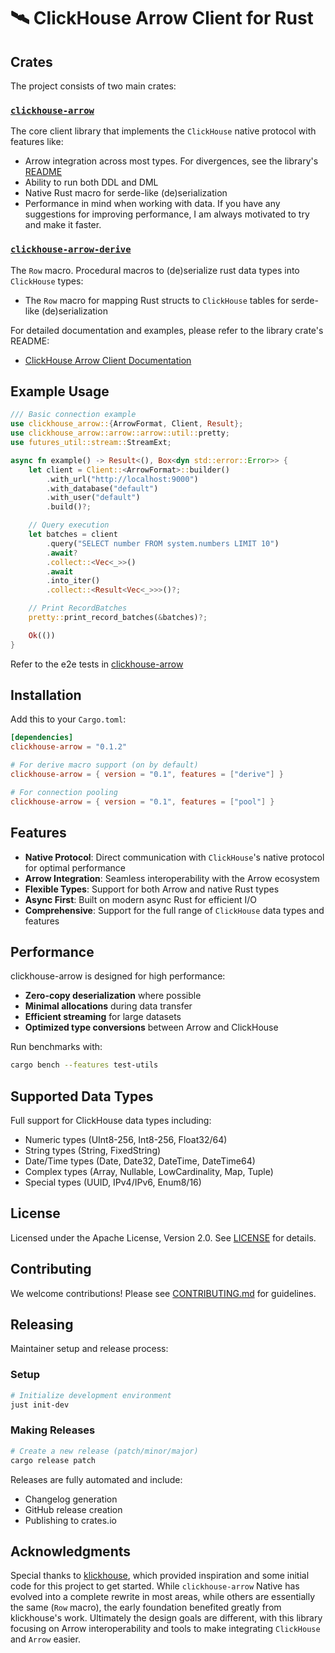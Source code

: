 # 🛰️ ClickHouse Arrow Client for Rust

## Crates

The project consists of two main crates:

### [`clickhouse-arrow`](./clickhouse-arrow/README.md)

The core client library that implements the `ClickHouse` native protocol with features like:

- Arrow integration across most types. For divergences, see the library's [README](./clickhouse-arrow/README.md)
- Ability to run both DDL and DML
- Native Rust macro for serde-like (de)serialization
- Performance in mind when working with data. If you have any suggestions for improving performance, I am always motivated to try and make it faster.

### [`clickhouse-arrow-derive`](./clickhouse-arrow-derive)

The `Row` macro. Procedural macros to (de)serialize rust data types into `ClickHouse` types:

- The `Row` macro for mapping Rust structs to `ClickHouse` tables for serde-like (de)serialization

For detailed documentation and examples, please refer to the library crate's README:

- [ClickHouse Arrow Client Documentation](./clickhouse-arrow/README.md)

## Example Usage

```rust
/// Basic connection example
use clickhouse_arrow::{ArrowFormat, Client, Result};
use clickhouse_arrow::arrow::arrow::util::pretty;
use futures_util::stream::StreamExt;

async fn example() -> Result<(), Box<dyn std::error::Error>> {
    let client = Client::<ArrowFormat>::builder()
        .with_url("http://localhost:9000")
        .with_database("default")
        .with_user("default")
        .build()?;

    // Query execution
    let batches = client
        .query("SELECT number FROM system.numbers LIMIT 10")
        .await?
        .collect::<Vec<_>>()
        .await
        .into_iter()
        .collect::<Result<Vec<_>>>()?;

    // Print RecordBatches
    pretty::print_record_batches(&batches)?;

    Ok(())
}
```

Refer to the e2e tests in [clickhouse-arrow](./clickhouse-arrow/tests/)

## Installation

Add this to your `Cargo.toml`:

```toml
[dependencies]
clickhouse-arrow = "0.1.2"

# For derive macro support (on by default)
clickhouse-arrow = { version = "0.1", features = ["derive"] }

# For connection pooling
clickhouse-arrow = { version = "0.1", features = ["pool"] }
```

## Features

- **Native Protocol**: Direct communication with `ClickHouse`'s native protocol for optimal performance
- **Arrow Integration**: Seamless interoperability with the Arrow ecosystem
- **Flexible Types**: Support for both Arrow and native Rust types
- **Async First**: Built on modern async Rust for efficient I/O
- **Comprehensive**: Support for the full range of `ClickHouse` data types and features

## Performance

clickhouse-arrow is designed for high performance:

- **Zero-copy deserialization** where possible
- **Minimal allocations** during data transfer
- **Efficient streaming** for large datasets
- **Optimized type conversions** between Arrow and ClickHouse

Run benchmarks with:
```bash
cargo bench --features test-utils
```

## Supported Data Types

Full support for ClickHouse data types including:
- Numeric types (UInt8-256, Int8-256, Float32/64)
- String types (String, FixedString)
- Date/Time types (Date, Date32, DateTime, DateTime64)
- Complex types (Array, Nullable, LowCardinality, Map, Tuple)
- Special types (UUID, IPv4/IPv6, Enum8/16)

## License

Licensed under the Apache License, Version 2.0. See [LICENSE](LICENSE) for details.

## Contributing

We welcome contributions! Please see [CONTRIBUTING.md](CONTRIBUTING.md) for guidelines.

## Releasing

Maintainer setup and release process:

### Setup
```bash
# Initialize development environment
just init-dev
```

### Making Releases
```bash
# Create a new release (patch/minor/major)
cargo release patch
```

Releases are fully automated and include:
- Changelog generation
- GitHub release creation
- Publishing to crates.io

## Acknowledgments

Special thanks to [klickhouse](https://github.com/Protryon/klickhouse), which provided inspiration and some initial code for this project to get started. While `clickhouse-arrow` Native has evolved into a complete rewrite in most areas, while others are essentially the same (`Row` macro), the early foundation benefited greatly from klickhouse's work. Ultimately the design goals are different, with this library focusing on Arrow interoperability and tools to make integrating `ClickHouse` and `Arrow` easier.
